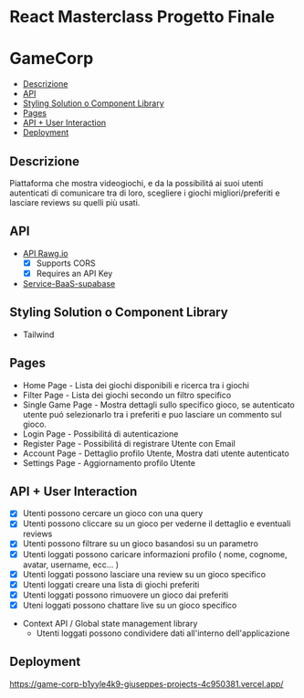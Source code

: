 # React Masterclass Progetto Finale
# GameCorp



- [Descrizione](#descrizione)
- [API](#api)
- [Styling Solution o Component Library](#styling-solution-o-component-library)
- [Pages](#pages)
- [API + User Interaction](#api--user-interaction)
- [Deployment](#deployment)


## Descrizione

Piattaforma che mostra videogiochi, e da la possibilitá ai suoi utenti autenticati di comunicare tra di loro, scegliere i giochi migliori/preferiti e lasciare reviews su quelli più usati.

## API

* [API Rawg.io](https://rawg.io/apidocs)
  * [x] Supports CORS
  * [x] Requires an API Key
* [Service-BaaS-supabase](https://supabase.com/)

## Styling Solution o Component Library

* Tailwind

## Pages

* Home Page - Lista dei giochi disponibili e ricerca tra i giochi
* Filter Page - Lista dei giochi secondo un filtro specifico
* Single Game Page - Mostra dettagli sullo specifico gioco, se autenticato utente puó selezionarlo tra i preferiti e puo lasciare un commento sul gioco.
* Login Page - Possibilitá di autenticazione
* Register Page - Possibilitá di registrare Utente con Email
* Account Page - Dettaglio profilo Utente, Mostra dati utente autenticato
* Settings Page - Aggiornamento profilo Utente

## API + User Interaction

* [x] Utenti possono cercare un gioco con una query
* [x] Utenti possono cliccare su un gioco per vederne il dettaglio e eventuali reviews
* [x] Utenti possono filtrare su un gioco basandosi su un parametro
* [x] Utenti loggati possono caricare informazioni profilo ( nome, cognome, avatar, username, ecc... )
* [x] Utenti loggati possono lasciare una review su un gioco specifico
* [x] Utenti loggati creare una lista di giochi preferiti
* [x] Utenti loggati possono rimuovere un gioco dai preferiti
* [x] Uteni loggati possono chattare live su un gioco specifico
* Context API / Global state management library
  * Utenti loggati possono condividere dati all'interno dell'applicazione

## Deployment
 https://game-corp-b1yyle4k9-giuseppes-projects-4c950381.vercel.app/

